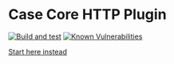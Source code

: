 # Case Core HTTP Plugin

[![Build and test](https://github.com/case-contract-testing/contract-case/actions/workflows/build-and-test.yml/badge.svg?branch=main)](https://github.com/case-contract-testing/contract-case/actions/workflows/build-and-test.yml)
[![Known Vulnerabilities](https://snyk.io/test/github/case-contract-testing/contract-case/badge.svg?targetFile=packages/case-core-plugin-http/package.json)](https://snyk.io/test/github/case-contract-testing/contract-case?targetFile=packages/case-core-plugin-http/package.json)

[Start here instead](https://case.contract-testing.io/docs/intro)
